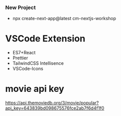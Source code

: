 ### New Project
- npx create-next-app@latest cm-nextjs-workshop

# VSCode Extension
- ES7+React
- Prettier
- TailwindCSS Intellisence
- VSCode-Icons


# movie api key
https://api.themoviedb.org/3/movie/popular?api_key=643839bd098675576fce2ab7f6d4f1f0
